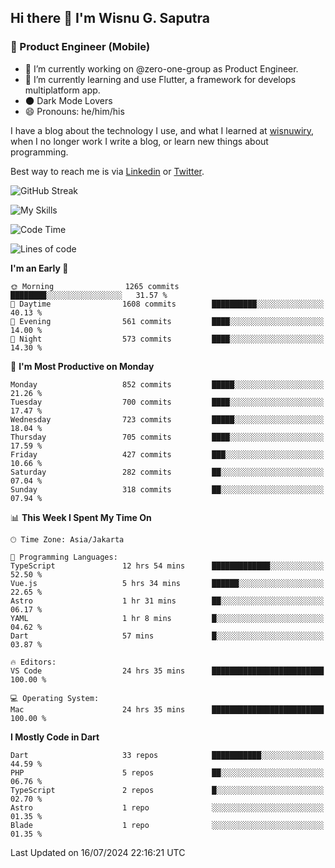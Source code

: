 ## Hi there 👋 I'm Wisnu G. Saputra

### :mobile_phone_off: Product Engineer (Mobile)

- 🔭 I’m currently working on @zero-one-group as Product Engineer.
- 🌱 I’m currently learning and use Flutter, a framework for develops multiplatform app.
- 🌑 Dark Mode Lovers
- 😄 Pronouns: he/him/his

I have a blog about the technology I use, and what I learned at [wisnuwiry](https://wisnuwiry.space/), when I no longer work I write a blog, or learn new things about programming.

Best way to reach me is via [Linkedin](https://www.linkedin.com/in/wisnu-saputra/) or [Twitter](https://twitter.com/wisnuwiry).

![GitHub Streak](https://streak-stats.demolab.com?user=wisnuwiry&theme=dark&hide_border=true)

![My Skills](https://skillicons.dev/icons?i=dart,flutter,kotlin,swift,go,js,css,neovim,git,linux&perline=5)

<!--START_SECTION:waka-->
![Code Time](http://img.shields.io/badge/Code%20Time-1%2C444%20hrs%203%20mins-blue)

![Lines of code](https://img.shields.io/badge/From%20Hello%20World%20I%27ve%20Written-5.8%20million%20lines%20of%20code-blue)

**I'm an Early 🐤** 

```text
🌞 Morning                1265 commits        ████████░░░░░░░░░░░░░░░░░   31.57 % 
🌆 Daytime                1608 commits        ██████████░░░░░░░░░░░░░░░   40.13 % 
🌃 Evening                561 commits         ████░░░░░░░░░░░░░░░░░░░░░   14.00 % 
🌙 Night                  573 commits         ████░░░░░░░░░░░░░░░░░░░░░   14.30 % 
```
📅 **I'm Most Productive on Monday** 

```text
Monday                   852 commits         █████░░░░░░░░░░░░░░░░░░░░   21.26 % 
Tuesday                  700 commits         ████░░░░░░░░░░░░░░░░░░░░░   17.47 % 
Wednesday                723 commits         █████░░░░░░░░░░░░░░░░░░░░   18.04 % 
Thursday                 705 commits         ████░░░░░░░░░░░░░░░░░░░░░   17.59 % 
Friday                   427 commits         ███░░░░░░░░░░░░░░░░░░░░░░   10.66 % 
Saturday                 282 commits         ██░░░░░░░░░░░░░░░░░░░░░░░   07.04 % 
Sunday                   318 commits         ██░░░░░░░░░░░░░░░░░░░░░░░   07.94 % 
```


📊 **This Week I Spent My Time On** 

```text
🕑︎ Time Zone: Asia/Jakarta

💬 Programming Languages: 
TypeScript               12 hrs 54 mins      █████████████░░░░░░░░░░░░   52.50 % 
Vue.js                   5 hrs 34 mins       ██████░░░░░░░░░░░░░░░░░░░   22.65 % 
Astro                    1 hr 31 mins        ██░░░░░░░░░░░░░░░░░░░░░░░   06.17 % 
YAML                     1 hr 8 mins         █░░░░░░░░░░░░░░░░░░░░░░░░   04.62 % 
Dart                     57 mins             █░░░░░░░░░░░░░░░░░░░░░░░░   03.87 % 

🔥 Editors: 
VS Code                  24 hrs 35 mins      █████████████████████████   100.00 % 

💻 Operating System: 
Mac                      24 hrs 35 mins      █████████████████████████   100.00 % 
```

**I Mostly Code in Dart** 

```text
Dart                     33 repos            ███████████░░░░░░░░░░░░░░   44.59 % 
PHP                      5 repos             ██░░░░░░░░░░░░░░░░░░░░░░░   06.76 % 
TypeScript               2 repos             █░░░░░░░░░░░░░░░░░░░░░░░░   02.70 % 
Astro                    1 repo              ░░░░░░░░░░░░░░░░░░░░░░░░░   01.35 % 
Blade                    1 repo              ░░░░░░░░░░░░░░░░░░░░░░░░░   01.35 % 
```




 Last Updated on 16/07/2024 22:16:21 UTC
<!--END_SECTION:waka-->
